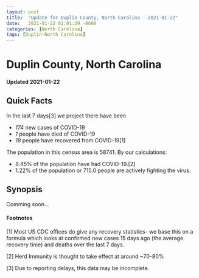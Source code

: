 ```yaml
---
layout: post
title:  "Update for Duplin County, North Carolina - 2021-01-22"
date:   2021-01-22 01:01:29 -0600
categories: [North Carolina]
tags: [Duplin-North Carolina]
---
```


# Duplin County, North Carolina
#### Updated 2021-01-22

## Quick Facts

In the last 7 days[3] we project there have been
- *174* new cases of COVID-19
- *1* people have died of COVID-19
- *18* people have recovered from COVID-19[1]

The population in this census area is 58741. By our calculations:
- 8.45% of the population have had COVID-19.[2]
- 1.22% of the population or 715.0 people are actively fighting the virus.

## Synopsis

Comming soon...


#### Footnotes

[1] Most US CDC offices do give any recovery statistics- we base this on a formula which looks at confirmed new cases
15 days ago (the average recovery time) and deaths over the last 7 days.

[2] Herd Immunity is thought to take effect at around ~70-80%

[3] Due to reporting delays, this data may be incomplete.
 
    
